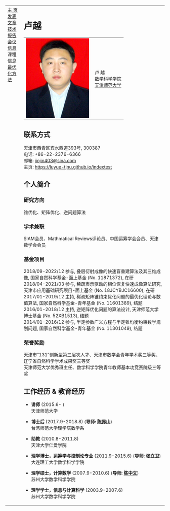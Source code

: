 <head>
<BASE href="Yue Lu" />  
<meta name="generator" content="jemdoc, see http://jemdoc.jaboc.net/" />
<meta http-equiv="Content-Type" content="text/html;charset=utf-8" />
<link rel="stylesheet" href="jemdoc.css" type="text/css" />
<link rel="stylesheet" href="boyd.css" type="text/css" />
</head>
<body>
<table summary="Table for page layout." id="tlayout">
<tr valign="top">
<td id="layout-menu">
<div class="menu-category">  </div>
<div class="menu-item"><a href="indextest.html" class="current">主    页</a></div>
<div class="menu-item"><a href="publications.html">发表文章</a></div>
<div class="menu-item"><a href="technicalreport.html">技术报告</a></div>
<div class="menu-item"><a href="meeting.html">会议信息</a></div>
<div class="menu-category">课程信息</div>
<div class="menu-item"><a href="optimization.html">最优化方法</a></div>
</td>
<td id="layout-content">
<div id="toptitle">
<h1>卢越</h1>
</div>
<table class="imgtable"><tr><td>
<img src="zhengjianzhao.jpg" alt="200px" width="200px" />&nbsp;</td>
<td align="left"><p>卢 越<br />
<a href="http://sxkx.tjnu.edu.cn/">数学科学学院</a><br><a href="http://www.tjnu.edu.cn/">天津师范大学</a></p>
</td></tr></table>
<h2>联系方式</h2>
<p>天津市西青区宾水西道393号, 300387<br />
电话: +86-22-2376-6366<br />
邮箱: <a href="mailto:jinjin403@sina.com">jinjin403@sina.com</a><br />
主页: <a href="https://luyue-tjnu.github.io/index2">https://luyue-tjnu.github.io/indextest</a></p>
<h2>个人简介</h2>
<h3>研究方向</h3>
<p>锥优化、矩阵优化、逆问题算法<br /></p>
<h3>学术兼职</h3>  
<p>SIAM会员、Mathmatical Reviews评论员、中国运筹学会会员、天津数学会会员<br /></p>
<h3>基金项目</h3>  
<p>2018/09-2022/12 参与, 叠层衍射成像的快速盲重建算法及其三维成像, 国家自然科学基金-面上基金 (No. 11871372), 在研<br>
2018/04-2021/03 参与, 稀疏表示驱动的相位恢复快速成像算法研究, 天津市应用基础研究项目-面上基金 (No. 18JCYBJC16600), 在研<br>
2017/01-2019/12 主持, 稀疏矩阵锥约束优化问题的最优化理论与数值算法, 国家自然科学基金-青年基金 (No. 11601389), 结题<br>
2016/01-2018/12 主持, 逆矩阵优化问题的算法设计, 天津师范大学博士基金 (No. 52XB1513), 结题<br>
2014/01-2016/12 参与, 半定参数广义方程与半定锥均衡约束数学规划问题, 国家自然科学基金-青年基金 (No. 11301049), 结题<br /></p>  
<h3>荣誉奖励</h3>  
<p>天津市“131”创新型第三层次人才、天津市数学会青年学术奖三等奖、辽宁省自然科学学术成果奖三等奖<br>天津师范大学优秀班主任、数学科学学院青年教师基本功竞赛院级三等奖</p>
<h2>工作经历 &amp; 教育经历</h2>
<ul>
<li><p><b>讲师</b> (2015.6-  )<br />
天津师范大学</p>
</li>
<li><p><b>博士后</b> (2017.9-2018.8) (<b>导师: <a href="http://math.ntnu.edu.tw/~jschen">陈界山</a></b>)<br />
台湾师范大学理学院数学系</p>
</li>
<li><p><b>助教</b> (2010.8-2011.8)<br />
天津大学仁爱学院</p>
</li>
<li><p><b>理学博士，运筹学与控制论专业</b> (2011.9-2015.6) (<b>导师: <a href="http://faculty.dlut.edu.cn/lwzhang/zh_CN/index.htm">张立卫</a></b>)<br />
大连理工大学数学科学学院</p>
</li>
<li><p><b>理学硕士，计算数学</b> (2007.9-2010.6) (<b>导师: <a href="http://web.suda.edu.cn/zwchen">陈中文</a></b>)<br />
苏州大学数学科学学院</p>
</li>
<li><p><b>理学学士，信息与计算科学</b> (2003.9-2007.6)<br />
苏州大学数学科学学院</p>
</li>
</ul>
<div id="footer">
<div id="footer-text">
</div>
</div>
  
  
